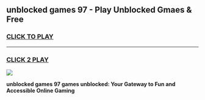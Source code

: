 
## unblocked games 97 - Play Unblocked Gmaes & Free
<h3>
<a href="https://news.freeplayer.one?title=unblocked_games_97&ref=16F">CLICK TO PLAY</a></h3>
<hr>

<h3>
<a href="https://news.freeplayer.one?title=unblocked_games_97&ref=16F">CLICK 2 PLAY</a>
  
</h3>

<a href="https://news.freeplayer.one?title=unblocked_games_97&ref=16F/"><img src="https://clearcache.store/games.png"></a>


**unblocked games 97 games unblocked: Your Gateway to Fun and Accessible Online Gaming**
